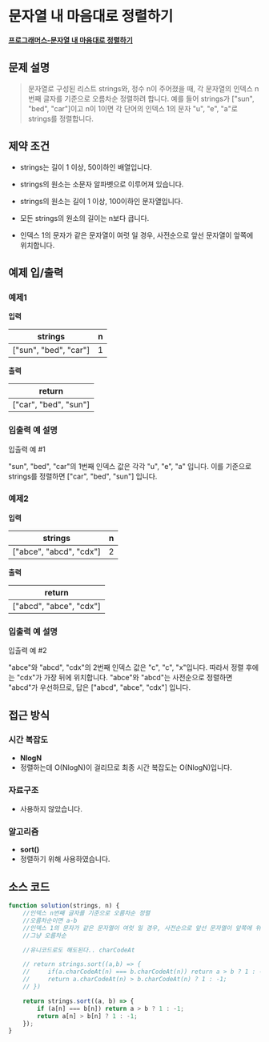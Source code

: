 # 문자열 내 마음대로 정렬하기

**[프로그래머스-문자열 내 마음대로 정렬하기](https://school.programmers.co.kr/learn/courses/30/lessons/12915)**

## 문제 설명

> 문자열로 구성된 리스트 strings와, 정수 n이 주어졌을 때, 각 문자열의 인덱스 n번째 글자를 기준으로 오름차순 정렬하려 합니다. 예를 들어 strings가 ["sun", "bed", "car"]이고 n이 1이면 각 단어의 인덱스 1의 문자 "u", "e", "a"로 strings를 정렬합니다.

## 제약 조건

-   strings는 길이 1 이상, 50이하인 배열입니다.

-   strings의 원소는 소문자 알파벳으로 이루어져 있습니다.

-   strings의 원소는 길이 1 이상, 100이하인 문자열입니다.

-   모든 strings의 원소의 길이는 n보다 큽니다.

-   인덱스 1의 문자가 같은 문자열이 여럿 일 경우, 사전순으로 앞선 문자열이 앞쪽에 위치합니다.

## 예제 입/출력

### 예제1

**입력**

| strings               | n   |
| --------------------- | --- |
| ["sun", "bed", "car"] | 1   |

**출력**

| return                |
| --------------------- |
| ["car", "bed", "sun"] |

### 입출력 예 설명

입출력 예 #1

"sun", "bed", "car"의 1번째 인덱스 값은 각각 "u", "e", "a" 입니다. 이를 기준으로 strings를 정렬하면 ["car", "bed", "sun"] 입니다.

### 예제2

**입력**

| strings                 | n   |
| ----------------------- | --- |
| ["abce", "abcd", "cdx"] | 2   |

**출력**

| return                  |
| ----------------------- |
| ["abcd", "abce", "cdx"] |

### 입출력 예 설명

입출력 예 #2

"abce"와 "abcd", "cdx"의 2번째 인덱스 값은 "c", "c", "x"입니다. 따라서 정렬 후에는 "cdx"가 가장 뒤에 위치합니다. "abce"와 "abcd"는 사전순으로 정렬하면 "abcd"가 우선하므로, 답은 ["abcd", "abce", "cdx"] 입니다.

## 접근 방식

### 시간 복잡도

-   **NlogN**
-   정렬하는데 O(NlogN)이 걸리므로 최종 시간 복잡도는 O(NlogN)입니다.

### 자료구조

-   사용하지 않았습니다.

### 알고리즘

-   **sort()**
-   정렬하기 위해 사용하였습니다.

## 소스 코드

```js
function solution(strings, n) {
    //인덱스 n번째 글자를 기준으로 오름차순 정렬
    //오름차순이면 a-b
    //인덱스 1의 문자가 같은 문자열이 여럿 일 경우, 사전순으로 앞선 문자열이 앞쪽에 위치합니다.
    //그냥 오름차순

    //유니코드로도 해도된다.. charCodeAt

    // return strings.sort((a,b) => {
    //     if(a.charCodeAt(n) === b.charCodeAt(n)) return a > b ? 1 : -1;
    //     return a.charCodeAt(n) > b.charCodeAt(n) ? 1 : -1;
    // })

    return strings.sort((a, b) => {
        if (a[n] === b[n]) return a > b ? 1 : -1;
        return a[n] > b[n] ? 1 : -1;
    });
}
```
